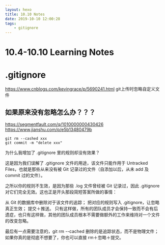 ```yaml
---
layout: hexo
title: 10.10 Notes
date: 2019-10-10 12:00:28
tags: 
    - gitignore
---
```

# 10.4-10.10 Learning Notes
# .gitignore
<https://www.cnblogs.com/kevingrace/p/5690241.html>
git上传时忽略自定义文件
## 如果原来没有忽略怎么办？？？
<https://segmentfault.com/q/1010000000430426>
<https://www.jianshu.com/p/e5b13480479b>
```
git rm --cashed xxx
git commit -m "delete xxx"
```
为什么我增加了 .gitignore 里的规则却没有效果？

这是因为我们误解了 .gitignore 文件的用途，该文件只能作用于 Untracked Files，也就是那些从来没有被 Git 记录过的文件（自添加以后，从未 add 及 commit 过的文件）。

之所以你的规则不生效，是因为那些 .log 文件曾经被 Git 记录过，因此 .gitignore 对它们完全无效。这也正是开头那段简短答案所做的事情：

从 Git 的数据库中删除对于该文件的追踪；
把对应的规则写入 .gitignore，让忽略真正生效；
提交＋推送。
只有这样做，所有的团队成员才会保持一致而不会有后遗症，也只有这样做，其他的团队成员根本不需要做额外的工作来维持对一个文件的改变忽略。

最后有一点需要注意的，git rm --cached 删除的是追踪状态，而不是物理文件；如果你真的是彻底不想要了，你也可以直接 rm＋忽略＋提交。